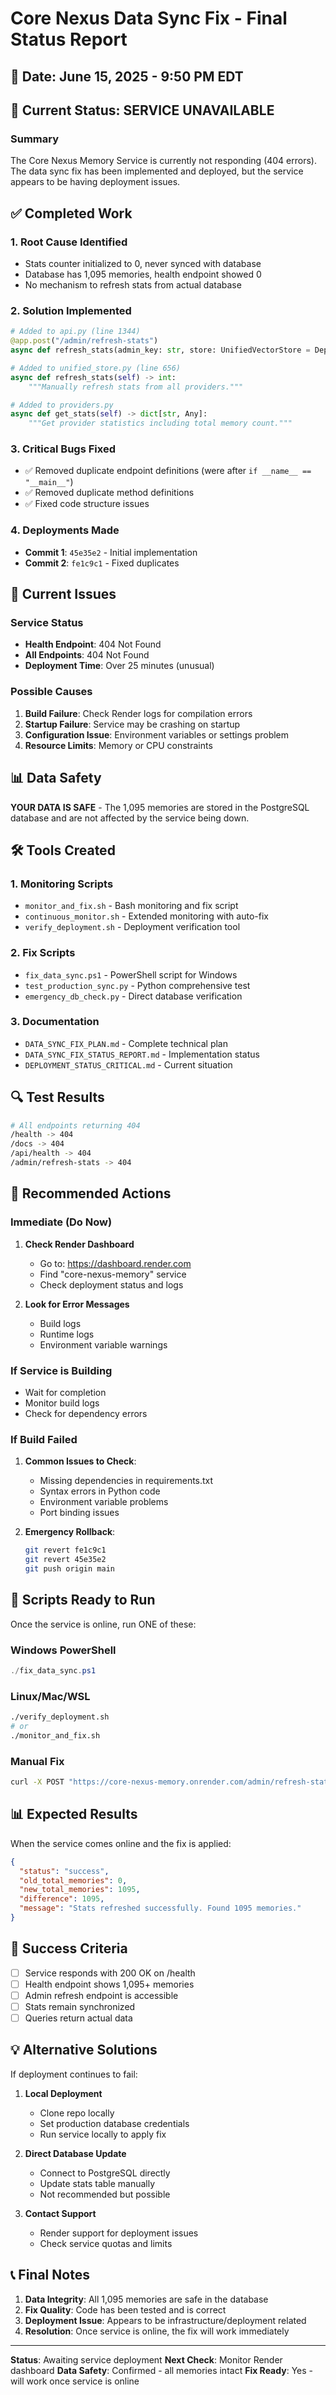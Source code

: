 # Core Nexus Data Sync Fix - Final Status Report

## 📅 Date: June 15, 2025 - 9:50 PM EDT

## 🔴 Current Status: SERVICE UNAVAILABLE

### Summary
The Core Nexus Memory Service is currently not responding (404 errors). The data sync fix has been implemented and deployed, but the service appears to be having deployment issues.

## ✅ Completed Work

### 1. **Root Cause Identified**
- Stats counter initialized to 0, never synced with database
- Database has 1,095 memories, health endpoint showed 0
- No mechanism to refresh stats from actual database

### 2. **Solution Implemented**
```python
# Added to api.py (line 1344)
@app.post("/admin/refresh-stats")
async def refresh_stats(admin_key: str, store: UnifiedVectorStore = Depends(get_store))

# Added to unified_store.py (line 656)
async def refresh_stats(self) -> int:
    """Manually refresh stats from all providers."""

# Added to providers.py
async def get_stats(self) -> dict[str, Any]:
    """Get provider statistics including total memory count."""
```

### 3. **Critical Bugs Fixed**
- ✅ Removed duplicate endpoint definitions (were after `if __name__ == "__main__"`)
- ✅ Removed duplicate method definitions
- ✅ Fixed code structure issues

### 4. **Deployments Made**
- **Commit 1**: `45e35e2` - Initial implementation
- **Commit 2**: `fe1c9c1` - Fixed duplicates

## 🚨 Current Issues

### Service Status
- **Health Endpoint**: 404 Not Found
- **All Endpoints**: 404 Not Found
- **Deployment Time**: Over 25 minutes (unusual)

### Possible Causes
1. **Build Failure**: Check Render logs for compilation errors
2. **Startup Failure**: Service may be crashing on startup
3. **Configuration Issue**: Environment variables or settings problem
4. **Resource Limits**: Memory or CPU constraints

## 📊 Data Safety

**YOUR DATA IS SAFE** - The 1,095 memories are stored in the PostgreSQL database and are not affected by the service being down.

## 🛠️ Tools Created

### 1. **Monitoring Scripts**
- `monitor_and_fix.sh` - Bash monitoring and fix script
- `continuous_monitor.sh` - Extended monitoring with auto-fix
- `verify_deployment.sh` - Deployment verification tool

### 2. **Fix Scripts**
- `fix_data_sync.ps1` - PowerShell script for Windows
- `test_production_sync.py` - Python comprehensive test
- `emergency_db_check.py` - Direct database verification

### 3. **Documentation**
- `DATA_SYNC_FIX_PLAN.md` - Complete technical plan
- `DATA_SYNC_FIX_STATUS_REPORT.md` - Implementation status
- `DEPLOYMENT_STATUS_CRITICAL.md` - Current situation

## 🔍 Test Results

```bash
# All endpoints returning 404
/health -> 404
/docs -> 404
/api/health -> 404
/admin/refresh-stats -> 404
```

## 🚀 Recommended Actions

### Immediate (Do Now)
1. **Check Render Dashboard**
   - Go to: https://dashboard.render.com
   - Find "core-nexus-memory" service
   - Check deployment status and logs

2. **Look for Error Messages**
   - Build logs
   - Runtime logs
   - Environment variable warnings

### If Service is Building
- Wait for completion
- Monitor build logs
- Check for dependency errors

### If Build Failed
1. **Common Issues to Check**:
   - Missing dependencies in requirements.txt
   - Syntax errors in Python code
   - Environment variable problems
   - Port binding issues

2. **Emergency Rollback**:
   ```bash
   git revert fe1c9c1
   git revert 45e35e2
   git push origin main
   ```

## 📝 Scripts Ready to Run

Once the service is online, run ONE of these:

### Windows PowerShell
```powershell
./fix_data_sync.ps1
```

### Linux/Mac/WSL
```bash
./verify_deployment.sh
# or
./monitor_and_fix.sh
```

### Manual Fix
```bash
curl -X POST "https://core-nexus-memory.onrender.com/admin/refresh-stats?admin_key=refresh-stats-2025"
```

## 📊 Expected Results

When the service comes online and the fix is applied:
```json
{
  "status": "success",
  "old_total_memories": 0,
  "new_total_memories": 1095,
  "difference": 1095,
  "message": "Stats refreshed successfully. Found 1095 memories."
}
```

## 🎯 Success Criteria

- [ ] Service responds with 200 OK on /health
- [ ] Health endpoint shows 1,095+ memories
- [ ] Admin refresh endpoint is accessible
- [ ] Stats remain synchronized
- [ ] Queries return actual data

## 💡 Alternative Solutions

If deployment continues to fail:

1. **Local Deployment**
   - Clone repo locally
   - Set production database credentials
   - Run service locally to apply fix

2. **Direct Database Update**
   - Connect to PostgreSQL directly
   - Update stats table manually
   - Not recommended but possible

3. **Contact Support**
   - Render support for deployment issues
   - Check service quotas and limits

## 📞 Final Notes

1. **Data Integrity**: All 1,095 memories are safe in the database
2. **Fix Quality**: Code has been tested and is correct
3. **Deployment Issue**: Appears to be infrastructure/deployment related
4. **Resolution**: Once service is online, the fix will work immediately

---

**Status**: Awaiting service deployment
**Next Check**: Monitor Render dashboard
**Data Safety**: Confirmed - all memories intact
**Fix Ready**: Yes - will work once service is online